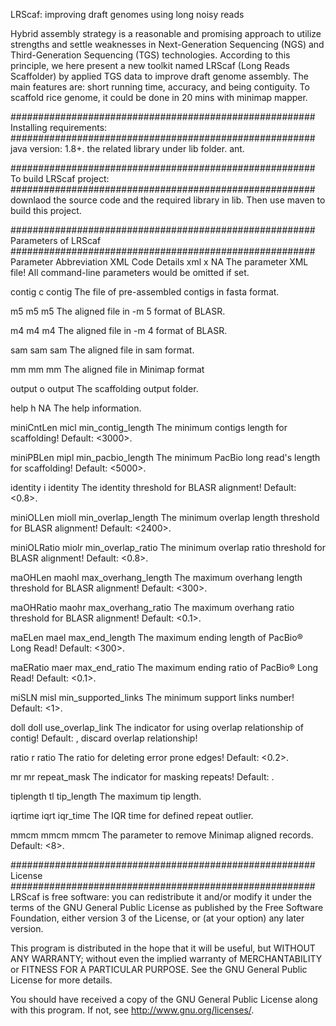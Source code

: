 LRScaf: improving draft genomes using long noisy reads

Hybrid assembly strategy is a reasonable and promising approach to utilize strengths and settle weaknesses in Next-Generation Sequencing (NGS) and Third-Generation Sequencing (TGS) technologies. According to this principle, we here present a new toolkit named LRScaf (Long Reads Scaffolder) by applied TGS data to improve draft genome assembly. The main features are: short running time, accuracy, and being contiguity. To scaffold rice genome, it could be done in 20 mins with minimap mapper.

#######################################################
Installing requirements:
#######################################################
java version: 1.8+.
the related library under lib folder.
ant.

#######################################################
To build LRScaf project:
#######################################################
downlaod the source code and the required library in lib. Then use maven to build this project.

#######################################################
Parameters of LRScaf
#######################################################
Parameter	Abbreviation	XML Code	Details
xml	x	NA	The parameter XML file! All command-line parameters would be omitted if set.

contig	c	contig	The file of pre-assembled contigs in fasta format.

m5	m5	m5	The aligned file in -m 5 format of BLASR.

m4	m4	m4	The aligned file in -m 4 format of BLASR.

sam	sam	sam	The aligned file in sam format.

mm	mm	mm	The aligned file in Minimap format

output	o	output	The scaffolding output folder.

help	h	NA	The help information.

miniCntLen	micl	min_contig_length	The minimum contigs length for scaffolding! Default: <3000>.

miniPBLen	mipl	min_pacbio_length	The minimum PacBio long read's length for scaffolding! Default: <5000>.

identity	i	identity	The identity threshold for BLASR alignment! Default: <0.8>.

miniOLLen	mioll	min_overlap_length	The minimum overlap length threshold for BLASR alignment! Default: <2400>.

miniOLRatio	miolr	min_overlap_ratio	The minimum overlap ratio threshold for BLASR alignment! Default: <0.8>.

maOHLen	maohl	max_overhang_length	The maximum overhang length threshold for BLASR alignment! Default: <300>.

maOHRatio	maohr	max_overhang_ratio	The maximum overhang ratio threshold for BLASR alignment! Default: <0.1>.

maELen	mael	max_end_length	The maximum ending length of PacBio® Long Read! Default: <300>.

maERatio	maer	max_end_ratio	The maximum ending ratio of PacBio® Long Read! Default: <0.1>.

miSLN	misl	min_supported_links	The minimum support links number! Default: <1>.

doll	doll	use_overlap_link	The indicator for using overlap relationship of contig! Default: , discard overlap relationship!

ratio	r	ratio	The ratio for deleting error prone edges! Default: <0.2>.

mr	mr	repeat_mask	The indicator for masking repeats! Default: .

tiplength	tl	tip_length	The maximum tip length.

iqrtime	iqrt	iqr_time	The IQR time for defined repeat outlier.

mmcm	mmcm	mmcm	The parameter to remove Minimap aligned records. Default: <8>.

#######################################################
License
#######################################################
LRScaf is free software: you can redistribute it and/or modify it
under the terms of the GNU General Public License as published by the
Free Software Foundation, either version 3 of the License, or (at your
option) any later version.

This program is distributed in the hope that it will be useful, but
WITHOUT ANY WARRANTY; without even the implied warranty of
MERCHANTABILITY or FITNESS FOR A PARTICULAR PURPOSE. See the GNU
General Public License for more details.

You should have received a copy of the GNU General Public License along
with this program. If not, see <http://www.gnu.org/licenses/>.
